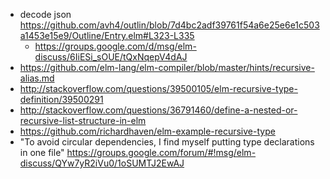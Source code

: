 - decode json https://github.com/avh4/outlin/blob/7d4bc2adf39761f54a6e25e6e1c503a1453e15e9/Outline/Entry.elm#L323-L335
  - https://groups.google.com/d/msg/elm-discuss/6IiESi_sOUE/tQxNqepV4dAJ
- https://github.com/elm-lang/elm-compiler/blob/master/hints/recursive-alias.md
- http://stackoverflow.com/questions/39500105/elm-recursive-type-definition/39500291
- http://stackoverflow.com/questions/36791460/define-a-nested-or-recursive-list-structure-in-elm
- https://github.com/richardhaven/elm-example-recursive-type
- "To avoid circular dependencies, I find myself putting type declarations in one file" https://groups.google.com/forum/#!msg/elm-discuss/QYw7yR2iVu0/1oSUMTJ2EwAJ
